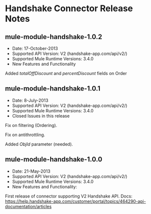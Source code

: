 # Handshake Connector Release Notes

## mule-module-handshake-1.0.2 
* Date: 17-October-2013
* Supported API Version: V2 (handshake-app.com/api/v2/)
* Supported Mule Runtime Versions: 3.4.0
* New Features and Functionality

Added *totalOffDiscount* and *percentDiscount* fields on Order


## mule-module-handshake-1.0.1 
* Date: 8-July-2013
* Supported API Version: V2 (handshake-app.com/api/v2/)
* Supported Mule Runtime Versions: 3.4.0
* Closed Issues in this release

Fix on filtering (Ordering).

Fix on antithrottling.

Added *ObjId* parameter (needed).


  
## mule-module-handshake-1.0.0 
* Date: 21-May-2013
* Supported API Version: V2 (handshake-app.com/api/v2/)
* Supported Mule Runtime Versions: 3.4.0
* New Features and Functionality:

First release of connector supporting V2 Handshake API. Docs: https://help.handshake-app.com/customer/portal/topics/464290-api-documentation/articles


